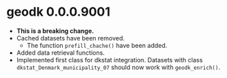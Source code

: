 # geodk 0.0.0.9001

* **This is a breaking change.**
* Cached datasets have been removed.
  * The function `prefill_chache()` have been added.
* Added data retrieval functions.
* Implemented first class for dkstat integration. Datasets with class `dkstat_Denmark_municipality_07` should now work with `geodk_enrich()`.

